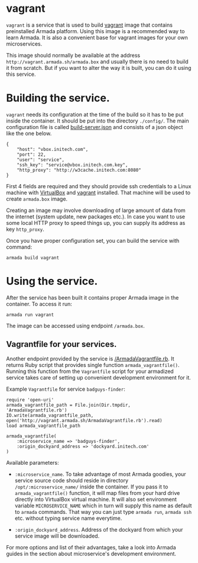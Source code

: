 # vagrant

`vagrant` is a service that is used to build [vagrant](http://vagrantup.com) image that contains preinstalled
Armada platform.
Using this image is a recommended way to learn Armada. It is also a convenient base for vagrant images
for your own microservices.

This image should normally be available at the address `http://vagrant.armada.sh/armada.box` and
usually there is no need to build it from scratch. But if you want to alter the way it is built,
you can do it using this service.


# Building the service.

`vagrant` needs its configuration at the time of the build so it has to be put inside the container.
It should be put into the directory `./config/`.
The main configuration file is called [build-server.json](config/build-server.json) and consists
of a json object like the one below.

    {
        "host": "vbox.initech.com",
        "port": 22,
        "user": "service",
        "ssh_key": "service@vbox.initech.com.key",
        "http_proxy": "http://w3cache.initech.com:8080"
    }

First 4 fields are required and they should provide ssh credentials to a Linux machine
with [VirtualBox](https://www.virtualbox.org/) and [vagrant](http://vagrantup.com) installed.
That machine will be used to create `armada.box` image.

Creating an image may involve downloading of large amount of data from the internet (system update, new packages etc.).
In case you want to use some local HTTP proxy to speed things up, you can supply its address as key `http_proxy`.

Once you have proper configuration set, you can build the service with command:

    armada build vagrant



# Using the service.

After the service has been built it contains proper Armada image in the container. To access it run:

    armada run vagrant

The image can be accessed using endpoint `/armada.box`.


## Vagrantfile for your services.

Another endpoint provided by the service is [/ArmadaVagrantfile.rb](src/static/ArmadaVagrantfile.rb).
It returns Ruby script that provides single function `armada_vagrantfile()`. Running this function from the
`Vagrantfile` script for your armadized service takes care of setting up convenient development environment for it.

Example `Vagrantfile` for service `badguys-finder`:

    require 'open-uri'
    armada_vagrantfile_path = File.join(Dir.tmpdir, 'ArmadaVagrantfile.rb')
    IO.write(armada_vagrantfile_path, open('http://vagrant.armada.sh/ArmadaVagrantfile.rb').read)
    load armada_vagrantfile_path

    armada_vagrantfile(
        :microservice_name => 'badguys-finder',
        :origin_dockyard_address => 'dockyard.initech.com'
    )

Available parameters:

* `:microservice_name`.
    To take advantage of most Armada goodies, your service source code should reside in directory
    `/opt/:microservice_name/` inside the container. If you pass it to `armada_vagrantfile()` function,
    it will map files from your hard drive directly into VirtualBox virtual machine.
    It will also set environment variable `MICROSERVICE_NAME` which in turn will supply this name as default
    to `armada` commands. That way you can just type `armada run`, `armada ssh` etc. without typing service name everytime.

* `:origin_dockyard_address`.
    Address of the dockyard from which your service image will be downloaded.


For more options and list of their advantages, take a look into Armada guides in the section about
microservice's development environment.
